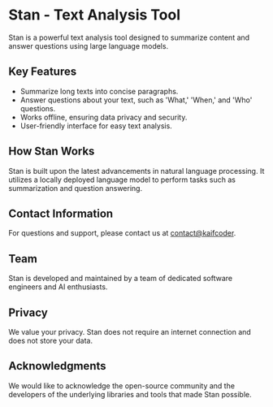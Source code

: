 # Stan - Text Analysis Tool

Stan is a powerful text analysis tool designed to summarize content and answer questions using large language models.

## Key Features

- Summarize long texts into concise paragraphs.
- Answer questions about your text, such as 'What,' 'When,' and 'Who' questions.
- Works offline, ensuring data privacy and security.
- User-friendly interface for easy text analysis.

## How Stan Works

Stan is built upon the latest advancements in natural language processing. It utilizes a locally deployed language model to perform tasks such as summarization and question answering.

## Contact Information

For questions and support, please contact us at [contact@kaifcoder](mailto:kaifmohd2014@gmail.com).

## Team

Stan is developed and maintained by a team of dedicated software engineers and AI enthusiasts.

## Privacy

We value your privacy. Stan does not require an internet connection and does not store your data.

## Acknowledgments

We would like to acknowledge the open-source community and the developers of the underlying libraries and tools that made Stan possible.

